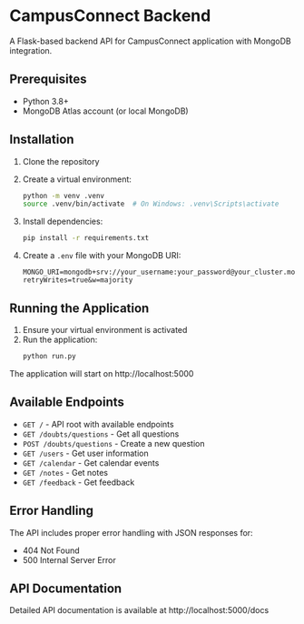 # CampusConnect Backend

A Flask-based backend API for CampusConnect application with MongoDB integration.

## Prerequisites

- Python 3.8+
- MongoDB Atlas account (or local MongoDB)

## Installation

1. Clone the repository
2. Create a virtual environment:
   ```bash
   python -m venv .venv
   source .venv/bin/activate  # On Windows: .venv\Scripts\activate
   ```

3. Install dependencies:
   ```bash
   pip install -r requirements.txt
   ```

4. Create a `.env` file with your MongoDB URI:
   ```plaintext
   MONGO_URI=mongodb+srv://your_username:your_password@your_cluster.mongodb.net/your_database?retryWrites=true&w=majority
   ```

## Running the Application

1. Ensure your virtual environment is activated
2. Run the application:
   ```bash
   python run.py
   ```

The application will start on http://localhost:5000

## Available Endpoints

- `GET /` - API root with available endpoints
- `GET /doubts/questions` - Get all questions
- `POST /doubts/questions` - Create a new question
- `GET /users` - Get user information
- `GET /calendar` - Get calendar events
- `GET /notes` - Get notes
- `GET /feedback` - Get feedback

## Error Handling

The API includes proper error handling with JSON responses for:
- 404 Not Found
- 500 Internal Server Error

## API Documentation

Detailed API documentation is available at http://localhost:5000/docs